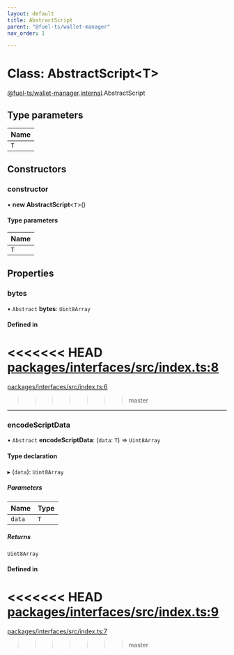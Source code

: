 ```yaml
---
layout: default
title: AbstractScript
parent: "@fuel-ts/wallet-manager"
nav_order: 1

---
```


# Class: AbstractScript<T\>

[@fuel-ts/wallet-manager](../index.md).[internal](../namespaces/internal.md).AbstractScript

## Type parameters

| Name |
| :------ |
| `T` |

## Constructors

### constructor

• **new AbstractScript**<`T`\>()

#### Type parameters

| Name |
| :------ |
| `T` |

## Properties

### bytes

• `Abstract` **bytes**: `Uint8Array`

#### Defined in

<<<<<<< HEAD
[packages/interfaces/src/index.ts:8](https://github.com/FuelLabs/fuels-ts/blob/master/packages/interfaces/src/index.ts#L8)
=======
[packages/interfaces/src/index.ts:6](https://github.com/FuelLabs/fuels-ts/blob/master/packages/interfaces/src/index.ts#L6)
>>>>>>> master

___

### encodeScriptData

• `Abstract` **encodeScriptData**: (`data`: `T`) => `Uint8Array`

#### Type declaration

▸ (`data`): `Uint8Array`

##### Parameters

| Name | Type |
| :------ | :------ |
| `data` | `T` |

##### Returns

`Uint8Array`

#### Defined in

<<<<<<< HEAD
[packages/interfaces/src/index.ts:9](https://github.com/FuelLabs/fuels-ts/blob/master/packages/interfaces/src/index.ts#L9)
=======
[packages/interfaces/src/index.ts:7](https://github.com/FuelLabs/fuels-ts/blob/master/packages/interfaces/src/index.ts#L7)
>>>>>>> master

